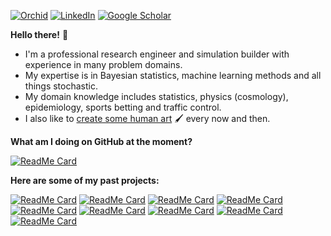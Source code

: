 [![Orchid](https://img.shields.io/badge/orcid-A6CE39?style=for-the-badge&logo=orcid&logoColor=white)](https://orcid.org/0000-0001-8778-006X)
[![LinkedIn](https://img.shields.io/badge/LinkedIn-0077B5?style=for-the-badge&logo=linkedin&logoColor=white)](https://uk.linkedin.com/in/robert-hardwick-1179041aa)
[![Google Scholar](https://img.shields.io/badge/Google%20Scholar-4285F4?style=for-the-badge&logo=google-scholar&logoColor=white)](https://scholar.google.com/citations?user=YA2x6REAAAAJ&hl=en)

**Hello there!** :wave:

* I'm a professional research engineer and simulation builder with experience in many problem domains.
* My expertise is in Bayesian statistics, machine learning methods and all things stochastic.
* My domain knowledge includes statistics, physics (cosmology), epidemiology, sports betting and traffic control.
* I also like to [create some human art](https://umbralcalc.github.io/human-art/) 🖌️ every now and then.

**What am I doing on GitHub at the moment?**

[![ReadMe Card](https://github-readme-stats.vercel.app/api/pin/?username=umbralcalc&repo=worlds-of-observation)](https://github.com/umbralcalc/worlds-of-observation)

**Here are some of my past projects:**

[![ReadMe Card](https://github-readme-stats.vercel.app/api/pin/?username=umbralcalc&repo=nfield)](https://github.com/umbralcalc/nfield)
[![ReadMe Card](https://github-readme-stats.vercel.app/api/pin/?username=umbralcalc&repo=foxi)](https://github.com/umbralcalc/foxi)
[![ReadMe Card](https://github-readme-stats.vercel.app/api/pin/?username=umbralcalc&repo=helmpy)](https://github.com/umbralcalc/helmpy)
[![ReadMe Card](https://github-readme-stats.vercel.app/api/pin/?username=umbralcalc&repo=covid-simple)](https://github.com/umbralcalc/covid-simple)
[![ReadMe Card](https://github-readme-stats.vercel.app/api/pin/?username=umbralcalc&repo=pneumoinfer)](https://github.com/umbralcalc/pneumoinfer)
[![ReadMe Card](https://github-readme-stats.vercel.app/api/pin/?username=umbralcalc&repo=bants)](https://github.com/umbralcalc/bants)
[![ReadMe Card](https://github-readme-stats.vercel.app/api/pin/?username=umbralcalc&repo=lobsim)](https://github.com/umbralcalc/lobsim)
[![ReadMe Card](https://github-readme-stats.vercel.app/api/pin/?username=umbralcalc&repo=stochadex)](https://github.com/umbralcalc/stochadex)
[![ReadMe Card](https://github-readme-stats.vercel.app/api/pin/?username=umbralcalc&repo=learnadex)](https://github.com/umbralcalc/learnadex)
